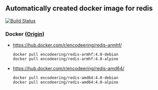 ## Automatically created docker image for redis

[![Build Status](https://travis-ci.org/encodeering/docker-redis.svg?branch=master)](https://travis-ci.org/encodeering/docker-redis)

### Docker ([Origin](https://github.com/docker-library/redis/))

- https://hub.docker.com/r/encodeering/redis-armhf/

    ```docker pull encodeering/redis-armhf:4.0-debian```  
    ```docker pull encodeering/redis-armhf:4.0-alpine```

- https://hub.docker.com/r/encodeering/redis-amd64/

    ```docker pull encodeering/redis-amd64:4.0-debian```  
    ```docker pull encodeering/redis-amd64:4.0-alpine```
